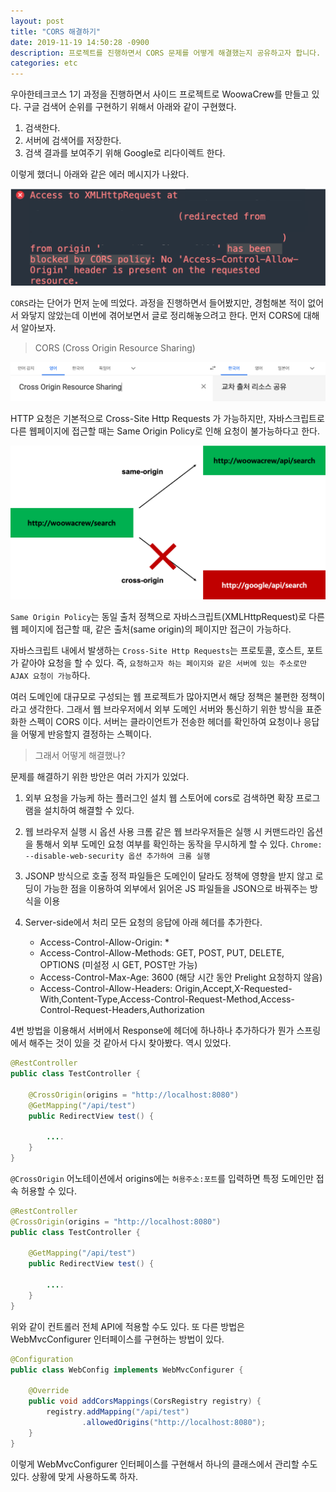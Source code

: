 ```yaml
---
layout: post
title: "CORS 해결하기"
date: 2019-11-19 14:50:28 -0900
description: 프로젝트를 진행하면서 CORS 문제를 어떻게 해결했는지 공유하고자 합니다.
categories: etc
---
```


우아한테크코스 1기 과정을 진행하면서 사이드 프로젝트로 WoowaCrew를 만들고 있다. 구글 검색어 순위를 구현하기 위해서 아래와 같이 구현했다.

1. 검색한다.
2. 서버에 검색어를 저장한다.
3. 검색 결과를 보여주기 위해 Google로 리다이렉트 한다.

이렇게 했더니 아래와 같은 에러 메시지가 나왔다.

![cors-error](/assets/img/cors/cors-1.png)

`CORS`라는 단어가 먼저 눈에 띄었다. 과정을 진행하면서 들어봤지만, 경험해본 적이 없어서 와닿지 않았는데 이번에 겪어보면서 글로 정리해놓으려고 한다. 먼저 CORS에 대해서 알아보자.

<blockquote>CORS (Cross Origin Resource Sharing)</blockquote>

![cors-2](/assets/img/cors/cors-2.png)

 HTTP 요청은 기본적으로 Cross-Site Http Requests 가 가능하지만, 자바스크립트로 다른 웹페이지에 접근할 때는 Same Origin Policy로 인해 요청이 불가능하다고 한다.

![cors-3](/assets/img/cors/cors-3.png)

`Same Origin Policy`는 동일 출처 정책으로 자바스크립트(XMLHttpRequest)로 다른 웹 페이지에 접근할 때, 같은 출처(same origin)의 페이지만 접근이 가능하다.

자바스크립트 내에서 발생하는 `Cross-Site Http Requests`는 프로토콜, 호스트, 포트가 같아야 요청을 할 수 있다. 즉, `요청하고자 하는 페이지와 같은 서버에 있는 주소로만 AJAX 요청이 가능`하다.

여러 도메인에 대규모로 구성되는 웹 프로젝트가 많아지면서 해당 정책은 불편한 정책이라고 생각한다. 그래서 웹 브라우저에서 외부 도메인 서버와 통신하기 위한 방식을 표준화한 스펙이 CORS 이다. 서버는 클라이언트가 전송한 헤더를 확인하여 요청이나 응답을 어떻게 반응할지 결정하는 스펙이다.

<blockquote> 그래서 어떻게 해결했나? </blockquote>

문제를 해결하기 위한 방안은 여러 가지가 있었다.

1. 외부 요청을 가능케 하는 플러그인 설치
웹 스토어에 cors로 검색하면 확장 프로그램을 설치하여 해결할 수 있다.

2. 웹 브라우저 실행 시 옵션 사용
크롬 같은 웹 브라우저들은 실행 시 커맨드라인 옵션을 통해서 외부 도메인 요청 여부를 확인하는 동작을 무시하게 할 수 있다.
`Chrome: --disable-web-security 옵션 추가하여 크롬 실행`

3. JSONP 방식으로 호출
정적 파일들은 도메인이 달라도 정책에 영향을 받지 않고 로딩이 가능한 점을 이용하여 외부에서 읽어온 JS 파일들을 JSON으로 바꿔주는 방식을 이용

4. Server-side에서 처리
모든 요청의 응답에 아래 헤더를 추가한다.
    * Access-Control-Allow-Origin: *
    * Access-Control-Allow-Methods: GET, POST, PUT, DELETE, OPTIONS (미설정 시 GET, POST만 가능)
    * Access-Control-Max-Age: 3600 (해당 시간 동안 Prelight 요청하지 않음)
    * Access-Control-Allow-Headers: Origin,Accept,X-Requested-With,Content-Type,Access-Control-Request-Method,Access-Control-Request-Headers,Authorization


4번 방법을 이용해서 서버에서 Response에 헤더에 하나하나 추가하다가 뭔가 스프링에서 해주는 것이 있을 것 같아서 다시 찾아봤다. 역시 있었다.

```Java
@RestController
public class TestController {

    @CrossOrigin(origins = "http://localhost:8080")
    @GetMapping("/api/test")
    public RedirectView test() {

        ....
    }
}
```

`@CrossOrigin` 어노테이션에서 origins에는 `허용주소:포트`를 입력하면 특정 도메인만 접속 허용할 수 있다.

```Java
@RestController
@CrossOrigin(origins = "http://localhost:8080")
public class TestController {

    @GetMapping("/api/test")
    public RedirectView test() {

        ....
    }
}
```

위와 같이 컨트롤러 전체 API에 적용할 수도 있다.
또 다른 방법은 WebMvcConfigurer 인터페이스를 구현하는 방법이 있다.

```Java
@Configuration
public class WebConfig implements WebMvcConfigurer {

    @Override
    public void addCorsMappings(CorsRegistry registry) {
        registry.addMapping("/api/test")
                .allowedOrigins("http://localhost:8080");
    }
}
```
이렇게 WebMvcConfigurer 인터페이스를 구현해서 하나의 클래스에서 관리할 수도 있다. 상황에 맞게 사용하도록 하자.
